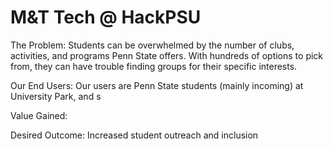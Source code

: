 # M&T Tech @ HackPSU

The Problem:
Students can be overwhelmed by the number of clubs, activities, and programs Penn State offers. 
With hundreds of options to pick from, they can have trouble finding groups for their specific interests.

Our End Users:
Our users are Penn State students (mainly incoming) at University Park, and s

Value Gained:

Desired Outcome: Increased student outreach and inclusion
